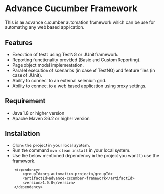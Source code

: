 # Advance Cucumber Framework

This is an advance cucumber automation framework which can be use for automating any web based application.

## Features
 - Execution of tests using TestNG or JUnit framework.
 - Reporting functionality provided (Basic and Custom Reporting).
 - Page object model implementation.
 - Parallel execution of scenarios (in case of TestNG) and feature files (in case of JUnit).
 - Ability to connect to an external selenium grid.
 - Ability to connect to a web based application using proxy settings.

## Requirement
 - Java 1.8 or higher version
 - Apache Maven 3.6.2 or higher version

## Installation
 - Clone the project in your local system.
 - Run the command `mvn clean install` in your local system.
 - Use the below mentioned dependency in the project you want to use the framework.
```
    <dependency>
    	<groupId>org.automation.project</groupId>
    	<artifactId>advance-cucumber-framework</artifactId>
    	<version>1.0.0</version>
    </dependency>
```